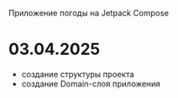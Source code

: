 Приложение погоды на Jetpack Compose

# 03.04.2025
- создание структуры проекта
- создание Domain-слоя приложения